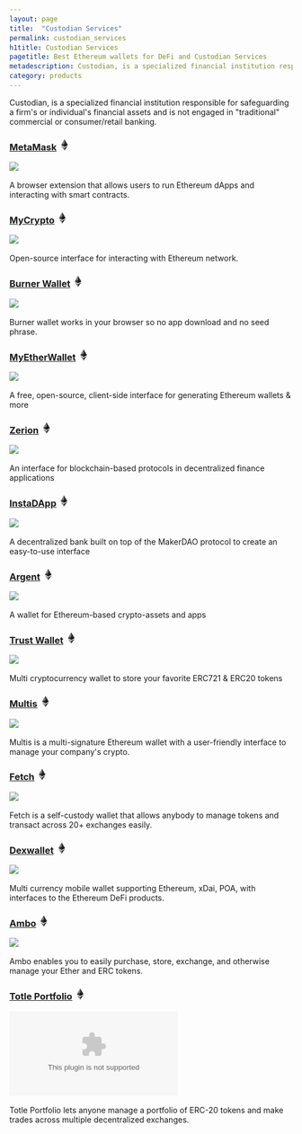 ```yaml
---
layout: page
title:  "Custodian Services"
permalink: custodian_services
h1title: Custodian Services
pagetitle: Best Ethereum wallets for DeFi and Custodian Services    
metadescription: Custodian, is a specialized financial institution responsible for safeguarding a firm's or individual's financial assets and is not engaged in "traditional" commercial or consumer/retail banking.
category: products
---
```

Custodian, is a specialized financial institution responsible for safeguarding a firm's or individual's financial assets and is not engaged in "traditional" commercial or consumer/retail banking.

### [MetaMask](https://metamask.io/) ![](/images/ether.png)

![](//image.thum.io/get/width/500/crop/600/https://metamask.io/)

A browser extension that allows users to run Ethereum dApps and interacting with smart contracts.

### [MyCrypto](https://mycrypto.com/account) ![](/images/ether.png)

![](//image.thum.io/get/width/500/crop/600/https://mycrypto.com/account)

Open-source interface for interacting with Ethereum network.

### [Burner Wallet](https://xdai.io/) ![](/images/ether.png)

![](//image.thum.io/get/width/500/crop/600/https://xdai.io/)

Burner wallet works in your browser so no app download and no seed phrase.

### [MyEtherWallet](https://www.myetherwallet.com/) ![](/images/ether.png)

![](//image.thum.io/get/width/500/crop/600/https://www.myetherwallet.com/)

A free, open-source, client-side interface for generating Ethereum wallets & more

### [Zerion](https://zerion.io/en) ![](/images/ether.png)

![](//image.thum.io/get/width/500/crop/600/https://zerion.io/en)

An interface for blockchain-based protocols in decentralized finance applications

### [InstaDApp](https://instadapp.io/) ![](/images/ether.png)

![](//image.thum.io/get/width/500/crop/600/https://instadapp.io/)

A decentralized bank built on top of the MakerDAO protocol to create an easy-to-use interface

### [Argent](https://www.argent.xyz/) ![](/images/ether.png)

![](//image.thum.io/get/width/500/crop/600/https://www.argent.xyz/)

A wallet for Ethereum-based crypto-assets and apps

### [Trust Wallet](https://trustwallet.com/) ![](/images/ether.png)

![](//image.thum.io/get/width/500/crop/600/https://trustwallet.com/)

Multi cryptocurrency wallet to store your favorite ERC721 & ERC20 tokens

### [Multis](https://multis.co/) ![](/images/ether.png)

![](//image.thum.io/get/width/500/crop/600/https://multis.co/)

Multis is a multi-signature Ethereum wallet with a user-friendly interface to manage your company's crypto.

### [Fetch](https://multis.co/) ![](/images/ether.png)

![](//image.thum.io/get/width/500/crop/600/https://hellofetch.co/)

Fetch is a self-custody wallet that allows anybody to manage tokens and transact across 20+ exchanges easily.

### [Dexwallet](https://www.dexwallet.io/) ![](/images/ether.png)

![](//image.thum.io/get/width/500/crop/600/https://www.dexwallet.io/)

Multi currency mobile wallet supporting Ethereum, xDai, POA, with interfaces to the Ethereum DeFi products.

### [Ambo](https://ambo.io/) ![](/images/ether.png)

![](//image.thum.io/get/width/500/crop/600/https://ambo.io/)

Ambo enables you to easily purchase, store, exchange, and otherwise manage your Ether and ERC tokens.

### [Totle Portfolio](https://app.totle.com) ![](/images/ether.png)

![](//image.thum.io/get/width/500/crop/600/https://app.totle.com)

Totle Portfolio lets anyone manage a portfolio of ERC-20 tokens and make trades across multiple decentralized exchanges.

